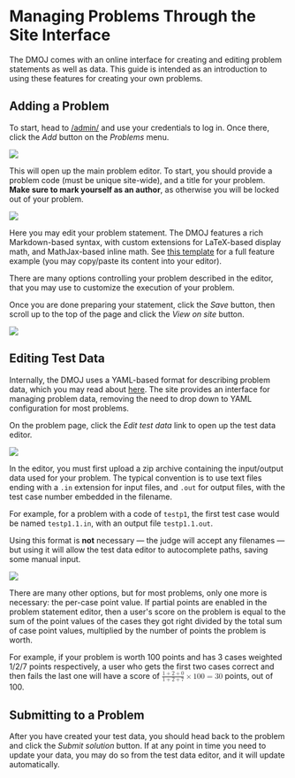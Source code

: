 # Managing Problems Through the Site Interface

The DMOJ comes with an online interface for creating and editing problem statements as well as data.
This guide is intended as an introduction to using these features for creating your own problems.

## Adding a Problem

To start, head to [/admin/](https://dmoj.ca/admin/) and use your credentials to log in.
Once there, click the _Add_ button on the _Problems_ menu.

![](https://i.imgur.com/RFPQaUi.png)

This will open up the main problem editor. To start, you should provide a problem code (must be unique site-wide),
and a title for your problem. **Make sure to mark yourself as an author**, as otherwise you will be locked out of your problem.

![](https://i.imgur.com/bPlNZUR.png)

Here you may edit your problem statement. The DMOJ features a rich Markdown-based syntax, with custom extensions for LaTeX-based display
math, and MathJax-based inline math. See [this template](https://raw.githubusercontent.com/DMOJ/docs/master/sample_files/problem_markdown_example.md.txt) for a full feature example (you may copy/paste
its content into your editor).

There are many options controlling your problem described in the editor, that you may use to customize the execution of your problem.

Once you are done preparing your statement, click the _Save_ button, then scroll up to the top of the page and
click the _View on site_ button.

![](https://i.imgur.com/ZgO5xcY.png)

## Editing Test Data

Internally, the DMOJ uses a YAML-based format for describing problem data, which you may read about [here](/problem_format/problem_format.md#problem-format).
The site provides an interface for managing problem data, removing the need to drop down to YAML configuration for most problems.

On the problem page, click the _Edit test data_ link to open up the test data editor.

![](https://i.imgur.com/eDWEEJk.png)

In the editor, you must first upload a zip archive containing the input/output data used for your problem. The typical convention
is to use text files ending with a `.in` extension for input files, and `.out` for output files, with the
test case number embedded in the filename.

For example, for a problem with a code of `testp1`, the first test case would be named `testp1.1.in`,
with an output file `testp1.1.out`.

Using this format is **not** necessary &mdash; the judge will accept any filenames &mdash; but using it will allow the test data
editor to autocomplete paths, saving some manual input.

![](https://i.imgur.com/w5ytsgi.png)

There are many other options, but for most problems, only one more is necessary: the per-case point value. If partial points
are enabled in the problem statement editor, then a user's score on the problem is equal to the
sum of the point values of the cases they got right divided by the total sum of case point values, multiplied by the number of
points the problem is worth.

For example, if your problem is worth 100 points and has 3 cases weighted 1/2/7 points respectively, a user who gets the first
two cases correct and then fails the last one will have a score of <math><mfrac><mrow><mn>1</mn><mo>+</mo><mn>2</mn><mo>+</mo><mn>0</mn></mrow><mrow><mn>1</mn><mo>+</mo><mn>2</mn><mo>+</mo><mn>7</mn></mrow></mfrac><mo>&times;</mo><mn>100</mn><mo>=</mo><mn>30</mn></math> points, out of 100.

## Submitting to a Problem

After you have created your test data, you should head back to the problem and click the _Submit solution_ button. If at any point in
time you need to update your data, you may do so from the test data editor, and it will update automatically.
